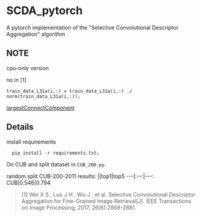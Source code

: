 # SCDA_pytorch
A pytorch implementation of the "Selective Convolutional Descriptor Aggregation" algorithm

## NOTE
 cpu-only version

 no in [1]
 ```
 train_data_L31a(i,:) = train_data_L31a(i,:) ./ norm(train_data_L31a(i,:));
 ```


[largestConnectComponent](https://blog.csdn.net/xuyangcao123/article/details/81023732)

## Details
install requirements


```
  pip install -r requirements.txt;
```

On CUB and split dataset in `CUB_200.py`.

random split CUB-200-2011 results:
||top1|top5
---|:--:|---:
CUB|0.546|0.794



>[1] Wei X S , Luo J H , Wu J , et al. Selective Convolutional Descriptor Aggregation for Fine-Grained Image Retrieval[J]. IEEE Transactions on Image Processing, 2017, 26(6):2868-2881.